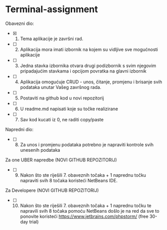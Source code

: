 # Terminal-assignment

Obavezni dio:
- [x] 1. Tema aplikacije je završni rad.
- [ ] 2. Aplikacija mora imati izbornik na kojem su vidljive sve mogućnosti aplikacije
- [ ] 3. Jedna stavka izbornika otvara drugi podizbornik s svim njegovim pripadajućim stavkama i opcijom povratka na glavni izbornik
- [ ] 4. Aplikacija omogućuje CRUD - unos, čitanje, promjenu i brisanje svih podataka unutar Vašeg završnog rada.
- [ ] 5. Postaviti na github kod u novi repozitorij
- [ ] 6. U readme.md napisati koje su točke realizirane
- [ ] 7. Sav kod kucati iz 0, ne raditi copy/paste

Napredni dio:
- [ ] 8. Za unos i promjenu podataka potrebno je napraviti kontrole svih unesenih podataka

Za one UBER napredbe (NOVI GITHUB REPOZITORIJ)
- [ ] 9. Nakon što ste riješili 7. obaveznih točaka + 1 naprednu točku napraviti svih 8 točaka koristeći NetBeans IDE.

Za Developere (NOVI GITHUB REPOZITORIJ)
- [ ] 10. Nakon što ste riješili 7. obaveznih točaka + 1 naprednu točku te napravili svih 8 točaka pomoću NetBeans došlo je na red da sve to ponovite koristeći  https://www.jetbrains.com/phpstorm/ (free 30-day trial) 